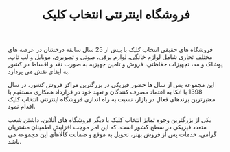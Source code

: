 ﻿---
layout: post
title: فروشگاه اینترنتی انتخاب کلیک
name_en: Entekhabclick
company_slug: entekhabclick
logo: 
cover: 
company_count:
founded:
location: ""
total_review: 
total_interview: 
salary_avg: 
salary_min: 
salary_max: 
rate: 
view_count: 
industry: کامپیوتر، فناوری اطلاعات و اینترنت
city: تهران, تهران
size_en: S
size: 11-50 نفر
site: https://entekhabclick.com/
---

فروشگاه های حقیقی انتخاب کلیک با بیش از 25 سال سابقه درخشان در عرصه های مختلف تجاری شامل لوازم خانگی، لوازم برقی، صوتی و تصویری، موبایل و لپ تاپ، پوشاک و مد، تجهیزات حفاظتی، فروش و تامین جهیزیه به صورت نقد و اقساط در کشور به ایفای نقش می پردازد.

این مجموعه پس از سال ها حضور فیزیکی در بزرگترین مراکز فروش کشور، در سال 1398 با اتکا به اعتماد مصرف کنندگان و تعهد خود در قرارداد همکاری مستقیم با معتبرترین برندهای فعال در بازار، نسبت به راه اندازی فروشگاه اینترنتی انتخاب کلیک اقدام نمود.

یکی از بزرگترین وجوه تمایز انتخاب کلیک با دیگر فروشگاه های آنلاین، داشتن شعب متعدد فیزیکی در سطح کشور است، که این امر موجب افزایش اطمینان مشتریان گرامی، خدمات پس از فروش بهتر، تحویل به موقع و ضمانت کالاهای این مجموعه می باشد.